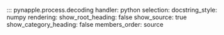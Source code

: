 ::: pynapple.process.decoding
	handler: python
	selection:
		docstring_style: numpy
	rendering:
		show_root_heading: false
		show_source: true
		show_category_heading: false
		members_order: source
		

